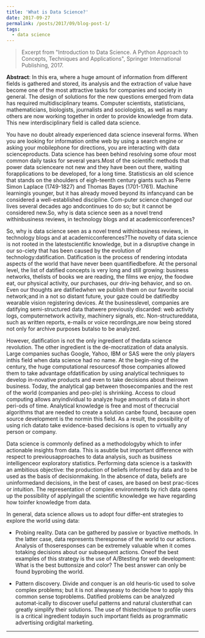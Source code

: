 ```yaml
---
title: 'What is Data Science?'
date: 2017-09-27
permalink: /posts/2017/09/blog-post-1/
tags:
  - data science
---
```


> Excerpt from "Introduction to Data Science. A Python Approach to Concepts, Techniques and Applications", Springer International Publishing, 2017.

**Abstract**: In this era, where a huge amount of information from different fields is gathered and
stored, its analysis and the extraction of value have become one of the most
attractive tasks for companies and society in general. The design of solutions for the
new questions emerged from data has required multidisciplinary teams. Computer
scientists, statisticians, mathematicians, biologists, journalists and sociologists, as
well as many others are now working together in order to provide knowledge from
data. This new interdisciplinary field is called data science.

You have no doubt already experienced data science inseveral forms. When you are looking for information onthe web by using a search engine or asking your mobilephone for directions, you are interacting with data scienceproducts. Data science has been behind resolving some ofour most common daily tasks for several years.Most of the scientific methods that power data scienceare not new and they have been out there, waiting forapplications to be developed, for a long time. Statisticsis an old science that stands on the shoulders of eigh-teenth century giants such as Pierre Simon Laplace (1749-1827) and Thomas Bayes (1701-1761). Machine learningis younger, but it has already moved beyond its infancyand can be considered a well-established discipline. Com-puter science changed our lives several decades ago andcontinues to do so; but it cannot be considered new.So, why is data science seen as a novel trend withinbusiness reviews, in technology blogs and at academicconferences?

So, why is data science seen as a novel trend withinbusiness reviews, in technology blogs and at academicconferences?The novelty of data science is not rooted in the latestscientific knowledge, but in a disruptive change in our so-ciety that has been caused by the evolution of technology:datification. Datification is the process of rendering intodata aspects of the world that have never been quantifiedbefore. At the personal level, the list of datified concepts is very long and still growing: business networks, thelists of books we are reading, the films we enjoy, the foodwe eat, our physical activity, our purchases, our driv-ing behavior, and so on. Even our thoughts are datifiedwhen we publish them on our favorite social network;and in a not so distant future, your gaze could be datifiedby wearable vision registering devices. At the businesslevel, companies are datifying semi-structured data thatwere previously discarded: web activity logs, computernetwork activity, machinery signals, etc. Non-structureddata, such as written reports, e-mails or voice recordings,are now being stored not only for archive purposes butalso to be analyzed.

However, datification is not the only ingredient of thedata science revolution. The other ingredient is the de-mocratization of data analysis. Large companies suchas Google, Yahoo, IBM or SAS were the only players inthis field when data science had no name. At the begin-ning of the century, the huge computational resourcesof those companies allowed them to take advantage ofdatification by using analytical techniques to develop in-novative products and even to take decisions about theirown business. Today, the analytical gap between thosecompanies and the rest of the world (companies and peo-ple) is shrinking. Access to cloud computing allows anyindividual to analyze huge amounts of data in short peri-ods of time. Analytical knowledge is free and most of thecrucial algorithms that are needed to create a solution canbe found, because open source development is the normin this field. As a result, the possibility of using rich datato take evidence-based decisions is open to virtually any person or company.

Data science is commonly defined as a methodologyby which to infer actionable insights from data. This is asubtle but important difference with respect to previousapproaches to data analysis, such as business intelligenceor exploratory statistics. Performing data science is a taskwith an ambitious objective: the production of beliefs informed by data and to be used as the basis of decisionmaking. In the absence of data, beliefs are uninformedand decisions, in the best of cases, are based on best prac-tices or intuition. The representation of complex environments by rich data opens up the possibility of applyingall the scientific knowledge we have regarding how toinfer knowledge from data.

In general, data science allows us to adopt four differ-ent strategies to explore the world using data:

  + Probing reality. Data can be gathered by passive or byactive methods. In the latter case, data represents theresponse of the world to our actions. Analysis of thoseresponses can be extremely valuable when it comes totaking decisions about our subsequent actions. Oneof the best examples of this strategy is the use of A/Btesting for web development: What is the best buttonsize and color? The best answer can only be found byprobing the world.

  + Pattern discovery. Divide and conquer is an old heuris-tic used to solve complex problems; but it is not alwayseasy to decide how to apply this common sense toproblems. Datified problems can be analyzed automat-ically to discover useful patterns and natural clustersthat can greatly simplify their solutions. The use of thistechnique to profile users is a critical ingredient todayin such important fields as programmatic advertising ordigital marketing.







------
